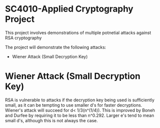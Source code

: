 # SC4010-Applied Cryptography Project

This project involves demonstrations of multiple potnetial attacks against RSA cryptography

The project will demonstrate the following attacks:
- Wiener Attack (Small Decryption Key)


# Wiener Attack (Small Decryption Key)
RSA is vulnerable to attacks if the decryption key being used is sufficiently small, as it can be tempting to use smaller d's for faster decryptions. Wiener's attack will succeed for d< 1/3(n^(1/4)). This is improved by Boneh and Durfee by requiring it to be less than n^0.292. Larger e's tend to mean small d's, although this is not always the case. 
